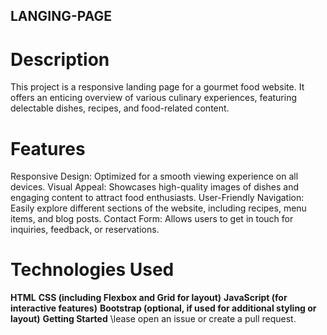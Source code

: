 ## LANGING-PAGE

# Description
This project is a responsive landing page for a gourmet food website. It offers an enticing overview of various culinary experiences, featuring delectable dishes, recipes, and food-related content.

# Features

Responsive Design: Optimized for a smooth viewing experience on all devices.
Visual Appeal: Showcases high-quality images of dishes and engaging content to attract food enthusiasts.
User-Friendly Navigation: Easily explore different sections of the website, including recipes, menu items, and blog posts.
Contact Form: Allows users to get in touch for inquiries, feedback, or reservations.

# Technologies Used

**HTML**
**CSS (including Flexbox and Grid for layout)**
**JavaScript (for interactive features)**
**Bootstrap (optional, if used for additional styling or layout)**
**Getting Started**
\lease open an issue or create a pull request.

